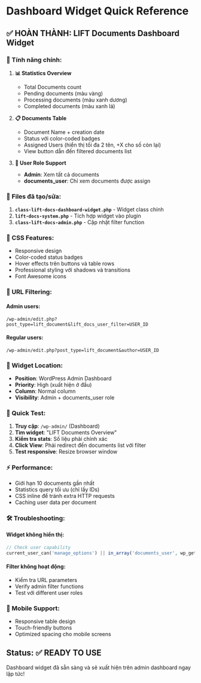 # Dashboard Widget Quick Reference

## ✅ HOÀN THÀNH: LIFT Documents Dashboard Widget

### 🎯 Tính năng chính:

1. **📊 Statistics Overview**
   - Total Documents count
   - Pending documents (màu vàng)
   - Processing documents (màu xanh dương)  
   - Completed documents (màu xanh lá)

2. **📋 Documents Table**
   - Document Name + creation date
   - Status với color-coded badges
   - Assigned Users (hiển thị tối đa 2 tên, +X cho số còn lại)
   - View button dẫn đến filtered documents list

3. **👥 User Role Support**
   - **Admin**: Xem tất cả documents
   - **documents_user**: Chỉ xem documents được assign

### 🔧 Files đã tạo/sửa:

1. **`class-lift-docs-dashboard-widget.php`** - Widget class chính
2. **`lift-docs-system.php`** - Tích hợp widget vào plugin
3. **`class-lift-docs-admin.php`** - Cập nhật filter function

### 🎨 CSS Features:

- Responsive design
- Color-coded status badges
- Hover effects trên buttons và table rows
- Professional styling với shadows và transitions
- Font Awesome icons

### 🔗 URL Filtering:

#### Admin users:
```
/wp-admin/edit.php?post_type=lift_document&lift_docs_user_filter=USER_ID
```

#### Regular users:
```
/wp-admin/edit.php?post_type=lift_document&author=USER_ID
```

### 📍 Widget Location:

- **Position**: WordPress Admin Dashboard
- **Priority**: High (xuất hiện ở đầu)
- **Column**: Normal column
- **Visibility**: Admin + documents_user role

### 🧪 Quick Test:

1. **Truy cập**: `/wp-admin/` (Dashboard)
2. **Tìm widget**: "LIFT Documents Overview" 
3. **Kiểm tra stats**: Số liệu phải chính xác
4. **Click View**: Phải redirect đến documents list với filter
5. **Test responsive**: Resize browser window

### ⚡ Performance:

- Giới hạn 10 documents gần nhất
- Statistics query tối ưu (chỉ lấy IDs)
- CSS inline để tránh extra HTTP requests
- Caching user data per document

### 🛠️ Troubleshooting:

#### Widget không hiển thị:
```php
// Check user capability
current_user_can('manage_options') || in_array('documents_user', wp_get_current_user()->roles)
```

#### Filter không hoạt động:
- Kiểm tra URL parameters
- Verify admin filter functions
- Test với different user roles

### 📱 Mobile Support:

- Responsive table design
- Touch-friendly buttons
- Optimized spacing cho mobile screens

## Status: ✅ READY TO USE

Dashboard widget đã sẵn sàng và sẽ xuất hiện trên admin dashboard ngay lập tức!
